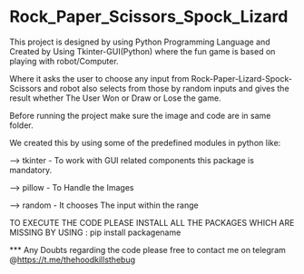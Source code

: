 # Rock_Paper_Scissors_Spock_Lizard
This project is designed by using Python Programming Language and Created by Using Tkinter-GUI(Python) where the fun game is based on playing with robot/Computer. 

Where it asks the user to choose any input from Rock-Paper-Lizard-Spock-Scissors and robot also selects from those by random inputs and gives the result whether The User Won or Draw or Lose the game.

Before running the project make sure the image and code are in same folder. 

We created this by using some of the predefined modules in python like:

--> tkinter - To work with GUI related components this package is mandatory.

--> pillow - To Handle the Images

--> random - It chooses The input within the range

TO EXECUTE THE CODE PLEASE INSTALL ALL THE PACKAGES WHICH ARE MISSING BY USING : pip install packagename

*** Any Doubts regarding the code please free to contact me on telegram @https://t.me/thehoodkillsthebug
